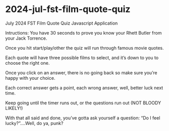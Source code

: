 # 2024-jul-fst-film-quote-quiz
July 2024 FST Film Quote Quiz Javascript Application



Intructions:
You have 30 seconds to prove you know your Rhett Butler from your Jack Torrence.

Once you hit start/play/other the quiz will run through famous movie quotes.

Each quote will have three possible films to select, and it’s down to you to choose the right one.

Once you click on an answer, there is no going back so make sure you’re happy with your choice.

Each correct answer gets a point, each wrong answer, well, better luck next time.

Keep going until the timer runs out, or the questions run out (NOT BLOODY LIKELY!)

With that all said and done, you’ve gotta ask yourself a question: “Do I feel lucky?”….Well, do ya, punk?

